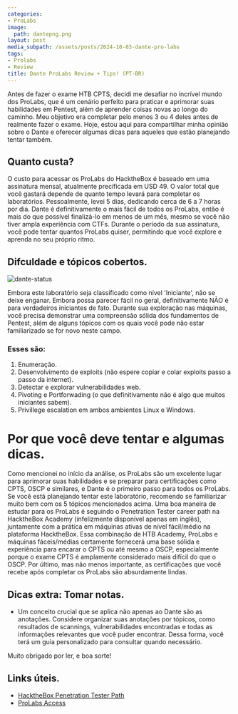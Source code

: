 ```yaml
---
categories:
- ProLabs
image:
  path: dantepng.png
layout: post
media_subpath: /assets/posts/2024-10-03-dante-pro-labs
tags:
- Prolabs
- Review
title: Dante ProLabs Review + Tips! (PT-BR) 
---
```

Antes de fazer o exame HTB CPTS, decidi me desafiar no incrível mundo dos ProLabs, que é um cenário perfeito para praticar e aprimorar suas habilidades em Pentest, além de aprender coisas novas ao longo do caminho. Meu objetivo era completar pelo menos 3 ou 4 deles antes de realmente fazer o exame. Hoje, estou aqui para compartilhar minha opinião sobre o Dante e oferecer algumas dicas para aqueles que estão planejando tentar também.
## Quanto custa?

O custo para acessar os ProLabs do HacktheBox é baseado em uma assinatura mensal, atualmente precificada em USD 49. O valor total que você gastará depende de quanto tempo levará para completar os laboratórios. Pessoalmente, levei 5 dias, dedicando cerca de 6 a 7 horas por dia. Dante é definitivamente o mais fácil de todos os ProLabs, então é mais do que possível finalizá-lo em menos de um mês, mesmo se você não tiver ampla experiência com CTFs. Durante o período da sua assinatura, você pode tentar quantos ProLabs quiser, permitindo que você explore e aprenda no seu próprio ritmo.

## Difculdade e tópicos cobertos.  

![dante-status](dante-status.png)

Embora este laboratório seja classificado como nível 'Iniciante', não se deixe enganar. Embora possa parecer fácil no geral, definitivamente NÃO é para verdadeiros iniciantes de fato. Durante sua exploração nas máquinas, você precisa demonstrar uma compreensão sólida dos fundamentos de Pentest, além de alguns tópicos com os quais você pode não estar familiarizado se for novo neste campo.

### Esses são:
1. Enumeração.
2. Desenvolvimento de exploits (não espere copiar e colar exploits passo a passo da internet).
3. Detectar e explorar vulnerabilidades web.
4. Pivoting e Portforwading (o que definitivamente não é algo que muitos iniciantes sabem).
5. Privillege escalation em ambos ambientes Linux e Windows.

# Por que você deve tentar e algumas dicas.

Como mencionei no início da análise, os ProLabs são um excelente lugar para aprimorar suas habilidades e se preparar para certificações como CPTS, OSCP e similares, e Dante é o primeiro passo para todos os ProLabs. Se você está planejando tentar este laboratório, recomendo se familiarizar muito bem com os 5 tópicos mencionados acima. Uma boa maneira de estudar para os ProLabs é seguindo o Penetration Tester career path na HacktheBox Academy (infelizmente disponível apenas em inglês), juntamente com a prática em máquinas ativas de nível fácil/médio na plataforma HacktheBox. Essa combinação de HTB Academy, ProLabs e máquinas fáceis/médias certamente fornecerá uma base sólida e experiência para encarar o CPTS ou até mesmo a OSCP, especialmente porque o exame CPTS é amplamente considerado mais difícil do que o OSCP. Por último, mas não menos importante, as certificações que você recebe após completar os ProLabs são absurdamente lindas.

## Dicas extra: Tomar notas.
- Um conceito crucial que se aplica não apenas ao Dante são as anotações. Considere organizar suas anotações por tópicos, como resultados de scannings, vulnerabilidades encontradas e todas as informações relevantes que você puder encontrar. Dessa forma, você terá um guia personalizado para consultar quando necessário.

Muito obrigado por ler, e boa sorte!

## Links úteis.
- [HacktheBox Penetration Tester Path](https://academy.hackthebox.com/path/preview/penetration-tester)
- [ProLabs Access](https://app.hackthebox.com/prolabs)





